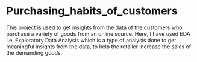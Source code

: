 # Purchasing_habits_of_customers
This project is used to get insights from the data of the customers who purchase a variety of goods from an online source. Here, I have used EDA i.e. Exploratory Data Analysis which is a type of analysis done to get meaningful insights from the data, to help the retailer increase the sales of the demanding goods. 
